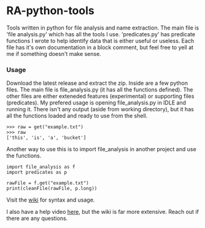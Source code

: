 # RA-python-tools
Tools written in python for file analysis and name extraction.
The main file is 'file analysis.py' which has all the tools I use.
'predicates.py' has predicate functions I wrote to help identify data that is either useful or useless.
Each file has it's own documentation in a block comment, but feel free to yell at me if something doesn't make sense.



### Usage

Download the latest release and extract the zip. Inside are a few python files. The main file is file_analysis.py (it has all the functions defined). The other files are either exteneded features (experimental) or supporting files (predicates). My prefered usage is opening file_analysis.py in IDLE and running it. There isn't any output (aside from working directory), but it has all the functions loaded and ready to use from the shell.

```
>>> raw = get("example.txt")
>>> raw
['this', 'is', 'a', 'bucket']
```

Another way to use this is to import file_analysis in another project and use the functions.
```
import file_analysis as f
import predicates as p

rawFile = f.get("example.txt")
print(cleanFile(rawFile, p.long))
```

Visit the [wiki](https://github.com/haltosan/RA-python-tools/wiki) for syntax and usage.

I also have a help video [here](https://youtu.be/f5S-SsI30pw), but the wiki is far more extensive. Reach out if there are any questions.
